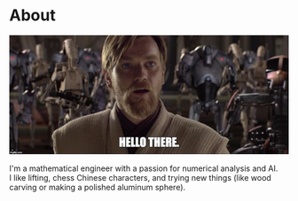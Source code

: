 # About

![hello_there](images/hello_there.jpg)

I'm a mathematical engineer with a passion for numerical analysis and AI.\
I like lifting, chess Chinese characters, and trying new things (like wood carving or making a polished aluminum sphere).

